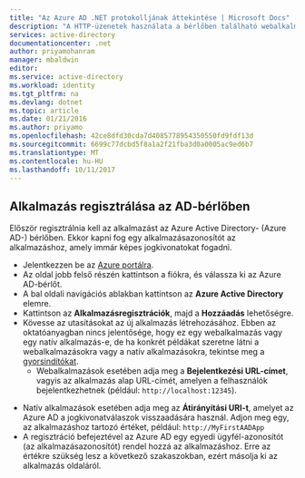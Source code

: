 ```yaml
---
title: "Az Azure AD .NET protokolljának áttekintése | Microsoft Docs"
description: "A HTTP-üzenetek használata a bérlőben található webalkalmazásokhoz és webes API-khoz való hozzáférés engedélyezéséhez az Azure AD-vel."
services: active-directory
documentationcenter: .net
author: priyamohanram
manager: mbaldwin
editor: 
ms.service: active-directory
ms.workload: identity
ms.tgt_pltfrm: na
ms.devlang: dotnet
ms.topic: article
ms.date: 01/21/2016
ms.author: priyamo
ms.openlocfilehash: 42ce8dfd30cda7d4085778954350550fd9fdf13d
ms.sourcegitcommit: 6699c77dcbd5f8a1a2f21fba3d0a0005ac9ed6b7
ms.translationtype: MT
ms.contentlocale: hu-HU
ms.lasthandoff: 10/11/2017
---
```

## Alkalmazás regisztrálása az AD-bérlőben
Először regisztrálnia kell az alkalmazást az Azure Active Directory- (Azure AD-) bérlőben. Ekkor kapni fog egy alkalmazásazonosítót az alkalmazáshoz, amely immár képes jogkivonatokat fogadni.

* Jelentkezzen be az [Azure portálra](https://portal.azure.com).
* Az oldal jobb felső részén kattintson a fiókra, és válassza ki az Azure AD-bérlőt.
* A bal oldali navigációs ablakban kattintson az **Azure Active Directory** elemre.
* Kattintson az **Alkalmazásregisztrációk**, majd a **Hozzáadás** lehetőségre.
* Kövesse az utasításokat az új alkalmazás létrehozásához. Ebben az oktatóanyagban nincs jelentősége, hogy ez egy webalkalmazás vagy egy natív alkalmazás-e, de ha konkrét példákat szeretne látni a webalkalmazásokra vagy a natív alkalmazásokra, tekintse meg a [gyorsindítókat](../articles/active-directory/develop/active-directory-developers-guide.md).
  * Webalkalmazások esetében adja meg a **Bejelentkezési URL-címet**, vagyis az alkalmazás alap URL-címét, amelyen a felhasználók bejelentkezhetnek (például: `http://localhost:12345`).
<!--TODO: add once App ID URI is configurable: The **App ID URI** is a unique identifier for your application. The convention is to use `https://<tenant-domain>/<app-name>`, e.g. `https://contoso.onmicrosoft.com/my-first-aad-app`-->
  * Natív alkalmazások esetében adja meg az **Átirányítási URI-t**, amelyet az Azure AD a jogkivonatválaszok visszaadására használ. Adjon meg egy, az alkalmazáshoz tartozó értéket, például: `http://MyFirstAADApp`
* A regisztráció befejeztével az Azure AD egy egyedi ügyfél-azonosítót (az alkalmazásazonosítót) rendel hozzá az alkalmazáshoz. Erre az értékre szükség lesz a következő szakaszokban, ezért másolja ki az alkalmazás oldaláról.
